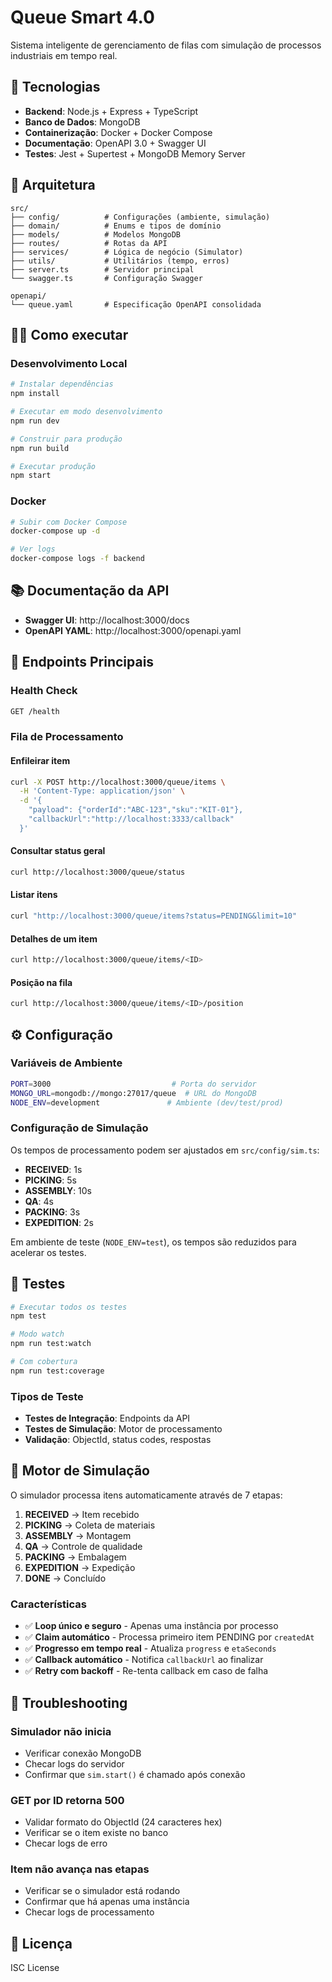 
# Queue Smart 4.0

Sistema inteligente de gerenciamento de filas com simulação de processos industriais em tempo real.

## 🚀 Tecnologias

- **Backend**: Node.js + Express + TypeScript
- **Banco de Dados**: MongoDB
- **Containerização**: Docker + Docker Compose
- **Documentação**: OpenAPI 3.0 + Swagger UI
- **Testes**: Jest + Supertest + MongoDB Memory Server

## 📁 Arquitetura

```
src/
├── config/          # Configurações (ambiente, simulação)
├── domain/          # Enums e tipos de domínio
├── models/          # Modelos MongoDB
├── routes/          # Rotas da API
├── services/        # Lógica de negócio (Simulator)
├── utils/           # Utilitários (tempo, erros)
├── server.ts        # Servidor principal
└── swagger.ts       # Configuração Swagger

openapi/
└── queue.yaml       # Especificação OpenAPI consolidada
```

## 🏃‍♂️ Como executar

### Desenvolvimento Local

```bash
# Instalar dependências
npm install

# Executar em modo desenvolvimento
npm run dev

# Construir para produção
npm run build

# Executar produção
npm start
```

### Docker

```bash
# Subir com Docker Compose
docker-compose up -d

# Ver logs
docker-compose logs -f backend
```

## 📚 Documentação da API

- **Swagger UI**: http://localhost:3000/docs
- **OpenAPI YAML**: http://localhost:3000/openapi.yaml

## 🔌 Endpoints Principais

### Health Check
```bash
GET /health
```

### Fila de Processamento

#### Enfileirar item
```bash
curl -X POST http://localhost:3000/queue/items \
  -H 'Content-Type: application/json' \
  -d '{
    "payload": {"orderId":"ABC-123","sku":"KIT-01"},
    "callbackUrl":"http://localhost:3333/callback"
  }'
```

#### Consultar status geral
```bash
curl http://localhost:3000/queue/status
```

#### Listar itens
```bash
curl "http://localhost:3000/queue/items?status=PENDING&limit=10"
```

#### Detalhes de um item
```bash
curl http://localhost:3000/queue/items/<ID>
```

#### Posição na fila
```bash
curl http://localhost:3000/queue/items/<ID>/position
```

## ⚙️ Configuração

### Variáveis de Ambiente

```bash
PORT=3000                           # Porta do servidor
MONGO_URL=mongodb://mongo:27017/queue  # URL do MongoDB
NODE_ENV=development               # Ambiente (dev/test/prod)
```

### Configuração de Simulação

Os tempos de processamento podem ser ajustados em `src/config/sim.ts`:

- **RECEIVED**: 1s
- **PICKING**: 5s  
- **ASSEMBLY**: 10s
- **QA**: 4s
- **PACKING**: 3s
- **EXPEDITION**: 2s

Em ambiente de teste (`NODE_ENV=test`), os tempos são reduzidos para acelerar os testes.

## 🧪 Testes

```bash
# Executar todos os testes
npm test

# Modo watch
npm run test:watch

# Com cobertura
npm run test:coverage
```

### Tipos de Teste

- **Testes de Integração**: Endpoints da API
- **Testes de Simulação**: Motor de processamento
- **Validação**: ObjectId, status codes, respostas

## 🔄 Motor de Simulação

O simulador processa itens automaticamente através de 7 etapas:

1. **RECEIVED** → Item recebido
2. **PICKING** → Coleta de materiais
3. **ASSEMBLY** → Montagem
4. **QA** → Controle de qualidade
5. **PACKING** → Embalagem
6. **EXPEDITION** → Expedição
7. **DONE** → Concluído

### Características

- ✅ **Loop único e seguro** - Apenas uma instância por processo
- ✅ **Claim automático** - Processa primeiro item PENDING por `createdAt`
- ✅ **Progresso em tempo real** - Atualiza `progress` e `etaSeconds`
- ✅ **Callback automático** - Notifica `callbackUrl` ao finalizar
- ✅ **Retry com backoff** - Re-tenta callback em caso de falha

## 🐛 Troubleshooting

### Simulador não inicia
- Verificar conexão MongoDB
- Checar logs do servidor
- Confirmar que `sim.start()` é chamado após conexão

### GET por ID retorna 500
- Validar formato do ObjectId (24 caracteres hex)
- Verificar se o item existe no banco
- Checar logs de erro

### Item não avança nas etapas
- Verificar se o simulador está rodando
- Confirmar que há apenas uma instância
- Checar logs de processamento

## 📝 Licença

ISC License



